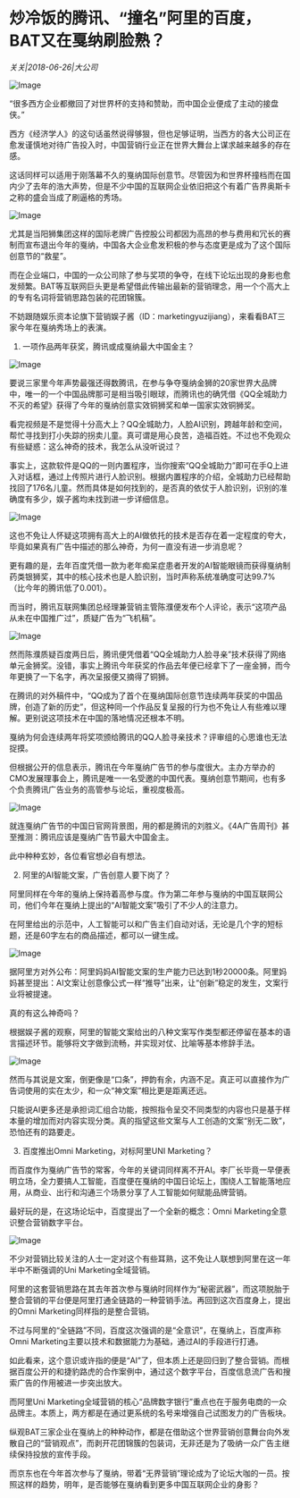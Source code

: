 # 炒冷饭的腾讯、“撞名”阿里的百度，BAT又在戛纳刷脸熟？

*关关|2018-06-26|大公司*

![Image](http://p3.pstatp.com/large/pgc-image/153005845331704089b31c7)

“很多西方企业都撤回了对世界杯的支持和赞助，而中国企业便成了主动的接盘侠。”

西方《经济学人》的这句话虽然说得够狠，但也足够证明，当西方的各大公司正在愈发谨慎地对待广告投入时，中国营销行业正在世界大舞台上谋求越来越多的存在感。

这话同样可以适用于刚落幕不久的戛纳国际创意节。尽管因为和世界杯撞档而在国内少了去年的浩大声势，但是不少中国的互联网企业依旧把这个有着广告界奥斯卡之称的盛会当成了刷逼格的秀场。

![Image](http://p3.pstatp.com/large/pgc-image/1530058439388bc395dfb85)

尤其是当阳狮集团这样的国际老牌广告控股公司都因为高昂的参与费用和冗长的赛制而宣布退出今年的戛纳，中国各大企业愈发积极的参与态度更是成为了这个国际创意节的“救星”。

而在企业端口，中国的一众公司除了参与奖项的争夺，在线下论坛出现的身影也愈发频繁。BAT等互联网巨头更是希望借此传输出最新的营销理念，用一个个高大上的专有名词将营销思路包装的花团锦簇。

不妨跟随娱乐资本论旗下营销娱子酱（ID：marketingyuzijiang），来看看BAT三家今年在戛纳秀场上的表演。

1. 一项作品两年获奖，腾讯或成戛纳最大中国金主？

![Image](http://p1.pstatp.com/large/pgc-image/153005843931144a82453aa)

要说三家里今年声势最强还得数腾讯，在参与争夺戛纳金狮的20家世界大品牌中，唯一的一个中国品牌那可是相当吸引眼球，而腾讯也的确凭借《QQ全城助力 不灭的希望》获得了今年的戛纳创意实效铜狮奖和单一国家实效铜狮奖。

看完视频是不是觉得十分高大上？QQ全城助力，人脸AI识别，跨越年龄和空间，帮忙寻找到打小失踪的拐卖儿童。真可谓是用心良苦，造福百姓。不过也不免观众有些疑惑：这么神奇的技术，我怎么从没听说过？

事实上，这款软件是QQ的一则内置程序，当你搜索“QQ全城助力”即可在手Q上进入对话框，通过上传照片进行人脸识别。根据内置程序的介绍，全城助力已经帮助找回了176名儿童。然而具体是如何找到的，是否真的依仗于人脸识别，识别的准确度有多少，娱子酱均未找到进一步详细信息。

![Image](http://p3.pstatp.com/large/pgc-image/1530058439268db6fa1ad19)

这也不免让人怀疑这项拥有高大上的AI做依托的技术是否存在着一定程度的夸大，毕竟如果真有广告中描述的那么神奇，为何一直没有进一步消息呢？

更有趣的是，去年百度凭借一款为老年痴呆症患者开发的AI智能眼镜而获得戛纳制药类银狮奖，其中的核心技术也是人脸识别，当时声称系统准确度可达99.7%（比今年的腾讯低了0.001）。

而当时，腾讯互联网集团总经理兼营销主管陈濮便发布个人评论，表示“这项产品从未在中国推广过”，质疑广告为“飞机稿”。

![Image](http://p3.pstatp.com/large/pgc-image/1530058439319b9e6917d0b)

然而陈濮质疑百度两日后，腾讯便凭借着“QQ全城助力人脸寻亲”技术获得了网络单元金狮奖。没错，事实上腾讯今年获奖的作品去年便已经拿下了一座金狮，而今年更换了一下名字，再次呈报便又摘得了铜狮。

在腾讯的对外稿件中，“QQ成为了首个在戛纳国际创意节连续两年获奖的中国品牌，创造了新的历史”，但这种同一个作品反复呈报的行为也不免让人有些难以理解。更别说这项技术在中国的落地情况还根本不明。

戛纳为何会连续两年将奖项颁给腾讯的QQ人脸寻亲技术？评审组的心思谁也无法捉摸。

但根据公开的信息表示，腾讯在今年戛纳广告节的参与度很大。主办方举办的CMO发展理事会上，腾讯是唯一一名受邀的中国代表。戛纳创意节期间，也有多个负责腾讯广告业务的高管参与论坛，重视度极高。

![Image](http://p3.pstatp.com/large/pgc-image/153005843929175628ff487)

就连戛纳广告节的中国日官网背景图，用的都是腾讯的刘胜义。《4A广告周刊》甚至推测：腾讯应该是戛纳广告节最大中国金主。

此中种种玄妙，各位看官想必自有想法。

2. 阿里的AI智能文案，广告创意人要下岗了？

阿里同样在今年的戛纳上保持着高参与度。作为第二年参与戛纳的中国互联网公司，他们今年在戛纳上提出的“AI智能文案”吸引了不少人的注意力。

在阿里给出的示范中，人工智能可以和广告主们自动对话，无论是几个字的短标题，还是60字左右的商品描述，都可以一键生成。

![Image](http://p3.pstatp.com/large/pgc-image/15300584397461f7885826f)

据阿里方对外公布：阿里妈妈AI智能文案的生产能力已达到1秒20000条。阿里妈妈甚至提出：AI文案让创意像公式一样“推导”出来，让“创新”稳定的发生，文案行业将被提速。

真的有这么神奇吗？

根据娱子酱的观察，阿里的智能文案给出的八种文案写作类型都还停留在基本的语言描述环节。能够将文字做到流畅，并实现对仗、比喻等基本修辞手法。

![Image](http://p1.pstatp.com/large/pgc-image/15300584393238b3144fdc0)

然而与其说是文案，倒更像是“口条”，押韵有余，内涵不足。真正可以直接作为广告词使用的实在太少，和一众“神文案”相比更是距离还远。

只能说AI更多还是承担词汇组合功能，按照指令呈交不同类型的内容也只是基于样本量的增加而对内容实现分类。真的指望这些文案与人工创造的文案“别无二致”，恐怕还有的路要走。

3. 百度推出Omni Marketing，对标阿里UNI Marketing？

而百度作为戛纳广告节的常客，今年的关键词同样离不开AI。李厂长毕竟一早便表明立场，全力要搞人工智能，百度便在戛纳的中国日论坛上，围绕人工智能落地应用，从商业、出行和沟通三个场景分享了人工智能如何赋能品牌营销。

最好玩的是，在这场论坛中，百度提出了一个全新的概念：Omni Marketing全意识整合营销数字平台。

![Image](http://p9.pstatp.com/large/pgc-image/1530058439350e7662d1438)

不少对营销比较关注的人士一定对这个有些耳熟，这不免让人联想到阿里在这一年半中不断强调的Uni Marketing全域营销。

阿里的这套营销思路在其去年首次参与戛纳时同样作为“秘密武器”，而这项脱胎于整合营销的平台便是阿里打通全链路的一种营销手法。再回到这次百度身上，提出的Omni Marketing同样指的是整合营销。

不过与阿里的“全链路”不同，百度这次强调的是“全意识”，在戛纳上，百度声称Omni Marketing主要以技术和数据能力为基础，通过AI的手段进行打通。

如此看来，这个意识或许指的便是“AI”了，但本质上还是回归到了整合营销。而根据百度公开的和捷豹路虎的合作案例中，通过这个数字平台，百度信息流广告和搜索广告的作用被进一步突出放大。

而阿里Uni Marketing全域营销的核心“品牌数字银行”重点也在于服务电商的一众品牌主。本质上，两方都是在通过更系统的名号来增强自己试图发力的广告板块。

纵观BAT三家企业在戛纳上的种种动作，都是在借助这个世界营销创意舞台向外发散自己的“营销观点”，而剥开花团锦簇的包装词，无非还是为了吸纳一众广告主继续保持投放的宣传手段。

而京东也在今年首次参与了戛纳，带着“无界营销”理论成为了论坛大咖的一员。按照这样的趋势，明年，是否能够在戛纳看到更多中国互联网企业的身影？

